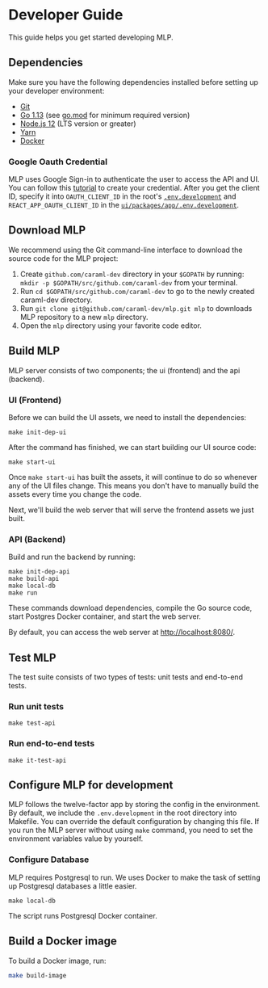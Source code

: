 # Developer Guide

This guide helps you get started developing MLP.

## Dependencies

Make sure you have the following dependencies installed before setting up your developer environment:

- [Git](https://git-scm.com/)
- [Go 1.13](https://golang.org/doc/install) (see [go.mod](../go.mod#L3) for minimum required version)
- [Node.js 12](https://nodejs.org) (LTS version or greater)
- [Yarn](https://yarnpkg.com)
- [Docker](https://docs.docker.com/get-docker/)

### Google Oauth Credential

MLP uses Google Sign-in to authenticate the user to access the API and UI. You can follow this [tutorial](https://developers.google.com/identity/sign-in/web/sign-in#create_authorization_credentials) to create your credential. After you get the client ID, specify it into `OAUTH_CLIENT_ID` in the root's [`.env.development`](../..env.development) and `REACT_APP_OAUTH_CLIENT_ID` in the [`ui/packages/app/.env.development`](../ui/packages/app/.env.development).

## Download MLP

We recommend using the Git command-line interface to download the source code for the MLP project:

1. Create `github.com/caraml-dev` directory in your `$GOPATH` by running: `mkdir -p $GOPATH/src/github.com/caraml-dev` from your terminal.
2. Run `cd $GOPATH/src/github.com/caraml-dev` to go to the newly created caraml-dev directory.
3. Run `git clone git@github.com/caraml-dev/mlp.git mlp` to downloads MLP repository to a new `mlp` directory.
4. Open the `mlp` directory using your favorite code editor.

## Build MLP

MLP server consists of two components; the ui (frontend) and the api (backend).

### UI (Frontend)

Before we can build the UI assets, we need to install the dependencies:

```shell script
make init-dep-ui
```

After the command has finished, we can start building our UI source code:

```shell script
make start-ui
```

Once `make start-ui` has built the assets, it will continue to do so whenever any of the UI files change. This means you don't have to manually build the assets every time you change the code.

Next, we'll build the web server that will serve the frontend assets we just built.

### API (Backend)

Build and run the backend by running:

```shell script
make init-dep-api
make build-api
make local-db
make run
```

These commands download dependencies, compile the Go source code, start Postgres Docker container, and start the web server.

By default, you can access the web server at <http://localhost:8080/>.

## Test MLP

The test suite consists of two types of tests: unit tests and end-to-end tests.

### Run unit tests

```shell script
make test-api
```

### Run end-to-end tests

```shell script
make it-test-api
```

## Configure MLP for development

MLP follows the twelve-factor app by storing the config in the environment. By default, we include the `.env.development` in the root directory into Makefile. You can override the default configuration by changing this file. If you run the MLP server without using `make` command, you need to set the environment variables value by yourself.

### Configure Database

MLP requires Postgresql to run. We uses Docker to make the task of setting up Postgresql databases a little easier.

```shell script
make local-db
```

The script runs Postgresql Docker container.

## Build a Docker image

To build a Docker image, run:

```sh
make build-image
```
